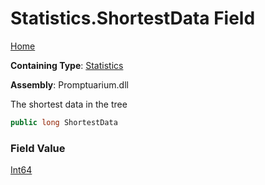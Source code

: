 # Statistics\.ShortestData Field

[Home](../../../README.md)

**Containing Type**: [Statistics](../README.md)

**Assembly**: Promptuarium\.dll

  
The shortest data in the tree

```csharp
public long ShortestData
```

### Field Value

[Int64](https://docs.microsoft.com/en-us/dotnet/api/system.int64)


